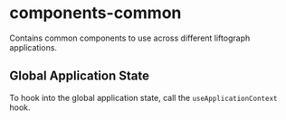 # components-common
Contains common components to use across different liftograph applications.

## Global Application State
To hook into the global application state, call the `useApplicationContext` hook.
